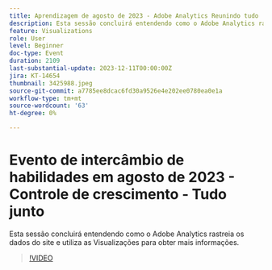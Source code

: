 ```yaml
---
title: Aprendizagem de agosto de 2023 - Adobe Analytics Reunindo tudo
description: Esta sessão concluirá entendendo como o Adobe Analytics rastreia os dados do site e utiliza as Visualizações para obter mais informações.
feature: Visualizations
role: User
level: Beginner
doc-type: Event
duration: 2109
last-substantial-update: 2023-12-11T00:00:00Z
jira: KT-14654
thumbnail: 3425988.jpeg
source-git-commit: a7785ee8dcac6fd30a9526e4e202ee0780ea0e1a
workflow-type: tm+mt
source-wordcount: '63'
ht-degree: 0%

---
```



# Evento de intercâmbio de habilidades em agosto de 2023 - Controle de crescimento - Tudo junto

Esta sessão concluirá entendendo como o Adobe Analytics rastreia os dados do site e utiliza as Visualizações para obter mais informações.

>[!VIDEO](https://video.tv.adobe.com/v/3425988/?learn=on)
